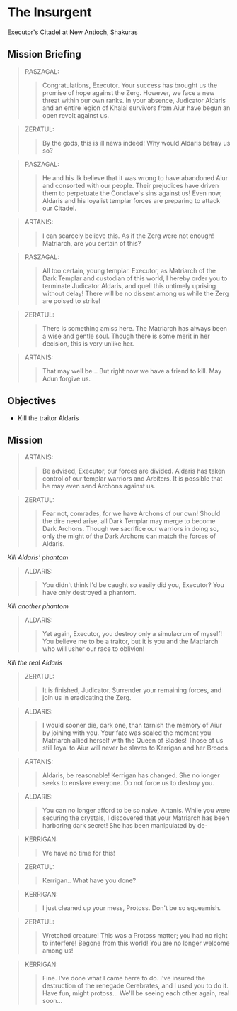 # The Insurgent

Executor's Citadel at New Antioch, Shakuras

## Mission Briefing

> RASZAGAL:
>> Congratulations, Executor. Your success has brought us the promise of hope against the Zerg. However, we face a new threat within our own ranks. In your absence, Judicator Aldaris and an entire legion of Khalai survivors from Aiur have begun an open revolt against us.

> ZERATUL:
>> By the gods, this is ill news indeed! Why would Aldaris betray us so?

> RASZAGAL:
>> He and his ilk believe that it was wrong to have abandoned Aiur and consorted with our people. Their prejudices have driven them to perpetuate the Conclave's sins against us! Even now, Aldaris and his loyalist templar forces are preparing to attack our Citadel.

> ARTANIS:
>> I can scarcely believe this. As if the Zerg were not enough! Matriarch, are you certain of this?

> RASZAGAL:
>> All too certain, young templar. Executor, as Matriarch of the Dark Templar and custodian of this world, I hereby order you to terminate Judicator Aldaris, and quell this untimely uprising without delay! There will be no dissent among us while the Zerg are poised to strike!

> ZERATUL:
>> There is something amiss here. The Matriarch has always been a wise and gentle soul. Though there is some merit in her decision, this is very unlike her.

> ARTANIS:
>> That may well be... But right now we have a friend to kill. May Adun forgive us.

## Objectives

- Kill the traitor Aldaris

## Mission

> ARTANIS:
>> Be advised, Executor, our forces are divided. Aldaris has taken control of our templar warriors and Arbiters. It is possible that he may even send Archons against us.

> ZERATUL:
>> Fear not, comrades, for we have Archons of our own! Should the dire need arise, all Dark Templar may merge to become Dark Archons. Though we sacrifice our warriors in doing so, only the might of the Dark Archons can match the forces of Aldaris.

_Kill Aldaris' phantom_

> ALDARIS:
>> You didn't think I'd be caught so easily did you, Executor? You have only destroyed a phantom.

_Kill another phantom_

> ALDARIS:
>> Yet again, Executor, you destroy only a simulacrum of myself! You believe me to be a traitor, but it is you and the Matriarch who will usher our race to oblivion!

_Kill the real Aldaris_

> ZERATUL:
>> It is finished, Judicator. Surrender your remaining forces, and join us in eradicating the Zerg.

> ALDARIS:
>> I would sooner die, dark one, than tarnish the memory of Aiur by joining with you. Your fate was sealed the moment you Matriarch allied herself with the Queen of Blades! Those of us still loyal to Aiur will never be slaves to Kerrigan and her Broods.

> ARTANIS:
>> Aldaris, be reasonable! Kerrigan has changed. She no longer seeks to enslave everyone. Do not force us to destroy you.

> ALDARIS:
>> You can no longer afford to be so naive, Artanis. While you were securing the crystals, I discovered that your Matriarch has been harboring dark secret! She has been manipulated by de-

> KERRIGAN:
>> We have no time for this!

> ZERATUL:
>> Kerrigan.. What have you done?

> KERRIGAN:
>> I just cleaned up your mess, Protoss. Don't be so squeamish.

> ZERATUL:
>> Wretched creature! This was a Protoss matter; you had no right to interfere! Begone from this world! You are no longer welcome among us!

> KERRIGAN:
>> Fine. I've done what I came herre to do. I've insured the destruction of the renegade Cerebrates, and I used you to do it. Have fun, might protoss... We'll be seeing each other again, real soon...